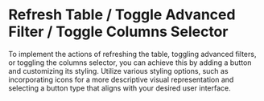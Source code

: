 # Refresh Table / Toggle Advanced Filter / Toggle Columns Selector

To implement the actions of refreshing the table, toggling advanced filters, or toggling the columns selector, you can achieve this by adding a button and customizing its styling. Utilize various styling options, such as incorporating icons for a more descriptive visual representation and selecting a button type that aligns with your desired user interface.
